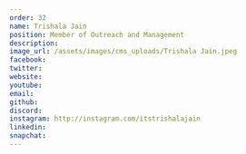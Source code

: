 ```yaml
---
order: 32
name: Trishala Jain
position: Member of Outreach and Management
description: 
image_url: /assets/images/cms_uploads/Trishala Jain.jpeg
facebook: 
twitter: 
website: 
youtube: 
email: 
github: 
discord: 
instagram: http://instagram.com/itstrishalajain
linkedin: 
snapchat: 
---
```

